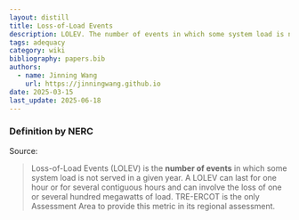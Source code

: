 ```yaml
---
layout: distill
title: Loss-of-Load Events
description: LOLEV. The number of events in which some system load is not served in a given year.
tags: adequacy
category: wiki
bibliography: papers.bib
authors:
  - name: Jinning Wang
    url: https://jinningwang.github.io
date: 2025-03-15
last_update: 2025-06-18
---
```


### Definition by NERC

Source: <d-cite key="nerc2013probabilistic"></d-cite>

> Loss-of-Load Events (LOLEV) is the **number of events** in which some system load is not served in a given year.
> A LOLEV can last for one hour or for several contiguous hours and can involve the loss of one or several hundred megawatts of load.
> TRE-ERCOT is the only Assessment Area to provide this metric in its regional assessment.
